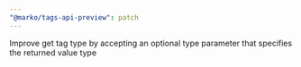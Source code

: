 ```yaml
---
"@marko/tags-api-preview": patch
---
```


Improve get tag type by accepting an optional type parameter that specifies the returned value type
